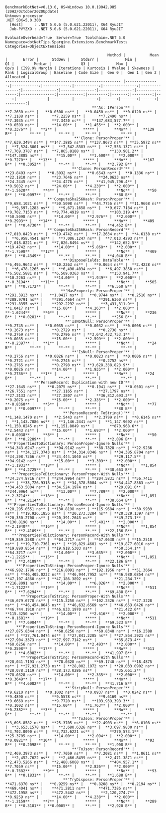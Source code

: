 
    BenchmarkDotNet=v0.13.0, OS=Windows 10.0.19042.985 (20H2/October2020Update)
    Unknown processor
    .NET SDK=5.0.300
      [Host]     : .NET 5.0.6 (5.0.621.22011), X64 RyuJIT
      Job-PVYZXO : .NET 5.0.6 (5.0.621.22011), X64 RyuJIT

    EvaluateOverhead=True  Server=True  Toolchain=.NET 5.0  
    Namespace=dotNetTips.Spargine.Extensions.BenchmarkTests  Categories=ObjectExtensions  

                                                  Method |           Mean |       Error |      StdDev |     StdErr |            Min |             Q1 |         Median |             Q3 |            Max |            Op/s | CI99.9% Margin | Iterations | Kurtosis | MValue | Skewness | Rank | LogicalGroup | Baseline | Code Size |  Gen 0 |  Gen 1 | Gen 2 | Allocated |
    ---------------------------------------------------- |---------------:|------------:|------------:|-----------:|---------------:|---------------:|---------------:|---------------:|---------------:|----------------:|---------------:|-----------:|---------:|-------:|---------:|-----:|------------- |--------- |----------:|-------:|-------:|------:|----------:|
                                           **'As: IPerson'** |      **7.2630 ns** |   **0.0508 ns** |   **0.0450 ns** |  **0.0120 ns** |      **7.2108 ns** |      **7.2259 ns** |      **7.2490 ns** |      **7.3035 ns** |      **7.3420 ns** |   **137,683,577.7** |      **0.0508 ns** |      **14.00** |    **1.455** |  **2.000** |   **0.3376** |    **2** |            ***** |       **No** |     **129 B** |      **-** |      **-** |     **-** |         **-** |
                                   **'Clone: PersonProper'** |  **7,639.3494 ns** | **147.3885 ns** | **137.8673 ns** | **35.5972 ns** |  **7,524.8001 ns** |  **7,542.8383 ns** |  **7,556.1371 ns** |  **7,769.3787 ns** |  **7,865.8188 ns** |       **130,901.2** |    **147.3885 ns** |      **15.00** |    **1.600** |  **2.000** |   **0.7270** |   **13** |            ***** |       **No** |     **167 B** | **0.3052** |      **-** |     **-** |   **2,792 B** |
                                  **'Clone: PersonRecord*'** |     **23.8403 ns** |   **0.5032 ns** |   **0.6543 ns** |  **0.1336 ns** |     **22.1810 ns** |     **23.7646 ns** |     **24.0623 ns** |     **24.2445 ns** |     **24.4276 ns** |    **41,945,796.4** |      **0.5032 ns** |      **24.00** |    **4.230** |  **2.000** |  **-1.5620** |    **4** |            ***** |       **No** |      **50 B** | **0.0097** |      **-** |     **-** |      **88 B** |
                       **'ComputeSha256Hash: PersonProper'** |  **9,688.1021 ns** |  **50.5098 ns** |  **44.7756 ns** | **11.9668 ns** |  **9,597.1283 ns** |  **9,671.1658 ns** |  **9,677.7184 ns** |  **9,702.7153 ns** |  **9,774.4919 ns** |       **103,219.4** |     **50.5098 ns** |      **14.00** |    **2.976** |  **2.000** |   **0.2993** |   **14** |            ***** |       **No** |     **409 B** | **0.4730** |      **-** |     **-** |   **4,452 B** |
                       **'ComputeSha256Hash: PersonRecord'** |  **7,010.0423 ns** |  **19.4742 ns** |  **17.2634 ns** |  **4.6138 ns** |  **6,958.4541 ns** |  **7,006.1247 ns** |  **7,013.4293 ns** |  **7,018.8221 ns** |  **7,026.8494 ns** |       **142,652.5** |     **19.4742 ns** |      **14.00** |    **5.868** |  **2.000** |  **-1.7598** |   **12** |            ***** |       **No** |     **409 B** | **0.4349** |      **-** |     **-** |   **4,040 B** |
                              **'DisposeFields: DataTable'** |  **6,495.9643 ns** |  **10.2263 ns** |   **9.0654 ns** |  **2.4228 ns** |  **6,478.1265 ns** |  **6,490.4034 ns** |  **6,497.3858 ns** |  **6,502.5881 ns** |  **6,509.0363 ns** |       **153,941.7** |     **10.2263 ns** |      **14.00** |    **1.949** |  **2.000** |  **-0.3194** |   **11** |            ***** |       **No** |     **505 B** | **0.7172** |      **-** |     **-** |   **6,560 B** |
                             **'HasProperty: PersonProper'** |    **291.3913 ns** |   **1.0417 ns** |   **0.9744 ns** |  **0.2516 ns** |    **288.9791 ns** |    **291.4664 ns** |    **291.6360 ns** |    **291.8355 ns** |    **292.2292 ns** |     **3,431,811.9** |      **1.0417 ns** |      **15.00** |    **4.263** |  **2.000** |  **-1.6244** |    **6** |            ***** |       **No** |     **236 B** | **0.0281** |      **-** |     **-** |     **256 B** |
                               **'IsNotNull: PersonProper'** |      **0.2745 ns** |   **0.0035 ns** |   **0.0032 ns** |  **0.0008 ns** |      **0.2673 ns** |      **0.2729 ns** |      **0.2738 ns** |      **0.2769 ns** |      **0.2796 ns** | **3,642,432,753.1** |      **0.0035 ns** |      **15.00** |    **2.599** |  **2.000** |  **-0.2397** |    **1** |            ***** |       **No** |      **24 B** |      **-** |      **-** |     **-** |         **-** |
                                  **'IsNull: PersonProper'** |      **0.2756 ns** |   **0.0026 ns** |   **0.0023 ns** |  **0.0006 ns** |      **0.2721 ns** |      **0.2745 ns** |      **0.2752 ns** |      **0.2765 ns** |      **0.2798 ns** | **3,628,338,823.9** |      **0.0026 ns** |      **14.00** |    **1.935** |  **2.000** |   **0.2786** |    **1** |            ***** |       **No** |      **24 B** |      **-** |      **-** |     **-** |         **-** |
                 **'PersonRecord: Duplication with new ID'** |     **27.1645 ns** |   **0.2075 ns** |   **0.1941 ns** |  **0.0501 ns** |     **26.7551 ns** |     **27.1165 ns** |     **27.1797 ns** |     **27.3133 ns** |     **27.3807 ns** |    **36,812,693.3** |      **0.2075 ns** |      **15.00** |    **2.335** |  **2.000** |  **-0.8360** |    **5** |            ***** |       **No** |      **77 B** | **0.0097** |      **-** |     **-** |      **88 B** |
                              **'PersonRecord: ToString()'** |  **1,148.1470 ns** |   **2.5443 ns** |   **2.3799 ns** |  **0.6145 ns** |  **1,143.7086 ns** |  **1,146.2441 ns** |  **1,147.9692 ns** |  **1,150.0245 ns** |  **1,151.8049 ns** |       **870,968.6** |      **2.5443 ns** |      **15.00** |    **1.693** |  **2.000** |  **-0.0938** |    **8** |            ***** |       **No** |      **50 B** | **0.2289** |      **-** |     **-** |   **2,096 B** |
     **'PropertiesToDictionary: PersonProper-Ignore Nulls'** | **34,343.6247 ns** |  **94.9142 ns** |  **88.7828 ns** | **22.9236 ns** | **34,127.3743 ns** | **34,314.8346 ns** | **34,385.8704 ns** | **34,398.7366 ns** | **34,444.1040 ns** |        **29,117.5** |     **94.9142 ns** |      **15.00** |    **3.309** |  **2.000** |  **-1.1931** |   **18** |            ***** |       **No** |   **1,854 B** | **4.2725** |      **-** |     **-** |  **38,663 B** |
       **'PropertiesToDictionary: PersonProper-With Nulls'** | **34,374.8716 ns** | **244.9964 ns** | **204.5831 ns** | **56.7411 ns** | **33,726.9318 ns** | **34,378.5004 ns** | **34,447.8363 ns** | **34,453.5004 ns** | **34,524.1974 ns** |        **29,091.0** |    **244.9964 ns** |      **13.00** |    **7.789** |  **2.000** |  **-2.3714** |   **18** |            ***** |       **No** |   **1,851 B** | **4.2114** |      **-** |     **-** |  **38,664 B** |
     **'PropertiesToDictionary: PersonRecord-Ignore Nulls'** | **20,295.0551 ns** | **130.8198 ns** | **115.9684 ns** | **30.9939 ns** | **19,926.1856 ns** | **20,273.3284 ns** | **20,329.1397 ns** | **20,350.2708 ns** | **20,391.2643 ns** |        **49,273.1** |    **130.8198 ns** |      **14.00** |    **7.401** |  **2.000** |  **-2.1940** |   **16** |            ***** |       **No** |   **1,854 B** | **2.4109** |      **-** |     **-** |  **22,186 B** |
       **'PropertiesToDictionary: PersonRecord-With Nulls'** | **19,859.3580 ns** |  **64.3717 ns** |  **57.0638 ns** | **15.2510 ns** | **19,710.7361 ns** | **19,829.4601 ns** | **19,877.6016 ns** | **19,890.8554 ns** | **19,918.5303 ns** |        **50,354.1** |     **64.3717 ns** |      **14.00** |    **3.635** |  **2.000** |  **-1.2215** |   **15** |            ***** |       **No** |   **1,851 B** | **2.4109** |      **-** |     **-** |  **22,186 B** |
         **'PropertiesToString: PersonProper-Ignore Nulls'** | **46,982.1786 ns** | **216.8091 ns** | **192.1956 ns** | **51.3664 ns** | **46,405.0232 ns** | **46,944.7952 ns** | **46,980.6854 ns** | **47,107.4860 ns** | **47,186.3892 ns** |        **21,284.7** |    **216.8091 ns** |      **14.00** |    **6.026** |  **2.000** |  **-1.7122** |   **19** |            ***** |       **No** |     **511 B** | **7.6294** |      **-** |     **-** |  **69,438 B** |
           **'PropertiesToString: PersonProper-With Nulls'** | **46,679.6770 ns** | **115.3250 ns** | **102.2326 ns** | **27.3228 ns** | **46,454.8645 ns** | **46,632.6569 ns** | **46,653.0426 ns** | **46,744.1910 ns** | **46,833.1970 ns** |        **21,422.6** |    **115.3250 ns** |      **14.00** |    **2.616** |  **2.000** |  **-0.1681** |   **19** |            ***** |       **No** |     **511 B** | **7.6904** |      **-** |     **-** |  **69,523 B** |
         **'PropertiesToString: PersonRecord-Ignore Nulls'** | **27,875.8344 ns** |  **68.6256 ns** |  **60.8348 ns** | **16.2588 ns** | **27,761.0474 ns** | **27,841.2285 ns** | **27,864.3921 ns** | **27,904.3373 ns** | **27,997.7142 ns** |        **35,873.4** |     **68.6256 ns** |      **14.00** |    **2.493** |  **2.000** |   **0.2598** |   **17** |            ***** |       **No** |     **511 B** | **4.6082** |      **-** |     **-** |  **41,997 B** |
           **'PropertiesToString: PersonRecord-With Nulls'** | **28,041.7193 ns** |  **78.0328 ns** |  **69.1740 ns** | **18.4875 ns** | **27,921.2738 ns** | **28,002.1072 ns** | **28,033.0902 ns** | **28,078.3119 ns** | **28,173.0286 ns** |        **35,661.2** |     **78.0328 ns** |      **14.00** |    **2.335** |  **2.000** |   **0.3649** |   **17** |            ***** |       **No** |     **511 B** | **4.6082** |      **-** |     **-** |  **41,716 B** |
                               **'StripNull: PersonProper'** |      **9.6210 ns** |   **0.1002 ns** |   **0.0937 ns** |  **0.0242 ns** |      **9.4890 ns** |      **9.5578 ns** |      **9.6169 ns** |      **9.6668 ns** |      **9.7720 ns** |   **103,939,398.3** |      **0.1002 ns** |      **15.00** |    **1.763** |  **2.000** |   **0.2382** |    **3** |            ***** |       **No** |      **91 B** |      **-** |      **-** |     **-** |         **-** |
                                  **'ToJson: PersonProper'** |  **3,695.8582 ns** |  **25.3705 ns** |  **22.4903 ns** |  **6.0108 ns** |  **3,653.1578 ns** |  **3,680.6326 ns** |  **3,697.9830 ns** |  **3,702.0090 ns** |  **3,732.6221 ns** |       **270,573.1** |     **25.3705 ns** |      **14.00** |    **2.094** |  **2.000** |   **0.0821** |   **10** |            ***** |       **No** |      **93 B** | **0.2098** |      **-** |     **-** |   **1,908 B** |
                                  **'ToJson: PersonRecord'** |  **2,469.3973 ns** |   **7.7059 ns** |   **7.2081 ns** |  **1.8611 ns** |  **2,452.7622 ns** |  **2,466.8499 ns** |  **2,471.3871 ns** |  **2,473.5266 ns** |  **2,480.6068 ns** |       **404,957.1** |      **7.7059 ns** |      **15.00** |    **2.836** |  **2.000** |  **-0.7682** |    **9** |            ***** |       **No** |      **93 B** | **0.1831** |      **-** |     **-** |   **1,688 B** |
                              **'TryDispose: PersonProper'** |    **471.6370 ns** |   **0.9259 ns** |   **0.8208 ns** |  **0.2194 ns** |    **469.4041 ns** |    **471.2811 ns** |    **471.7386 ns** |    **472.1958 ns** |    **472.5442 ns** |     **2,120,274.7** |      **0.9259 ns** |      **14.00** |    **4.238** |  **2.000** |  **-1.2159** |    **7** |            ***** |       **No** |     **289 B** | **0.3181** | **0.0005** |     **-** |   **2,920 B** |
